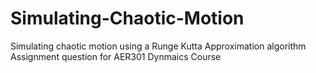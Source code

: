 # Simulating-Chaotic-Motion
Simulating chaotic motion using a Runge Kutta Approximation algorithm
Assignment question for AER301 Dynmaics Course
